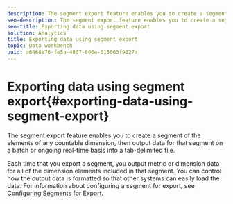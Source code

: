```yaml
---
description: The segment export feature enables you to create a segment of the elements of any countable dimension, then output data for that segment on a batch or ongoing real-time basis into a tab-delimited file.
seo-description: The segment export feature enables you to create a segment of the elements of any countable dimension, then output data for that segment on a batch or ongoing real-time basis into a tab-delimited file.
seo-title: Exporting data using segment export
solution: Analytics
title: Exporting data using segment export
topic: Data workbench
uuid: a6468e76-fe5a-4807-806e-015063f9627a
---
```


# Exporting data using segment export{#exporting-data-using-segment-export}

The segment export feature enables you to create a segment of the elements of any countable dimension, then output data for that segment on a batch or ongoing real-time basis into a tab-delimited file.

 Each time that you export a segment, you output metric or dimension data for all of the dimension elements included in that segment. You can control how the output data is formatted so that other systems can easily load the data. For information about configuring a segment for export, see [Configuring Segments for Export](../../../home/c-get-started/c-exp-data-seg-exp/t-config-sgts-expt.md#task-8857f221fa66463990ec9b60db6db372). 
